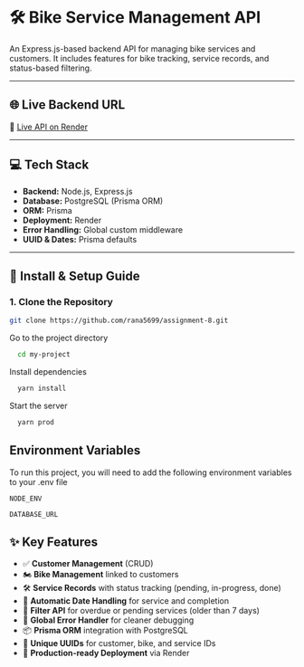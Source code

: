 # 🛠️ Bike Service Management API

An Express.js-based backend API for managing bike services and customers. It includes features for bike tracking, service records, and status-based filtering.

---

## 🌐 Live Backend URL

🚀 [Live API on Render](https://assignment-8-eight-olive.vercel.app/)  

---

## 💻 Tech Stack

- **Backend:** Node.js, Express.js
- **Database:** PostgreSQL (Prisma ORM)
- **ORM:** Prisma
- **Deployment:** Render
- **Error Handling:** Global custom middleware
- **UUID & Dates:** Prisma defaults

---

## 🔧 Install & Setup Guide

### 1. **Clone the Repository**

```bash
git clone https://github.com/rana5699/assignment-8.git
```
Go to the project directory

```bash
  cd my-project
```

Install dependencies

```bash
  yarn install
```

Start the server

```bash
  yarn prod
```

## Environment Variables

To run this project, you will need to add the following environment variables to your .env file

`NODE_ENV`

`DATABASE_URL`




## ✨ Key Features

- ✅ **Customer Management** (CRUD)
- 🏍️ **Bike Management** linked to customers
- 🛠️ **Service Records** with status tracking (pending, in-progress, done)
- 📅 **Automatic Date Handling** for service and completion
- 🧠 **Filter API** for overdue or pending services (older than 7 days)
- 🛑 **Global Error Handler** for cleaner debugging
- 📦 **Prisma ORM** integration with PostgreSQL
- 🔐 **Unique UUIDs** for customer, bike, and service IDs
- 🚀 **Production-ready Deployment** via Render
